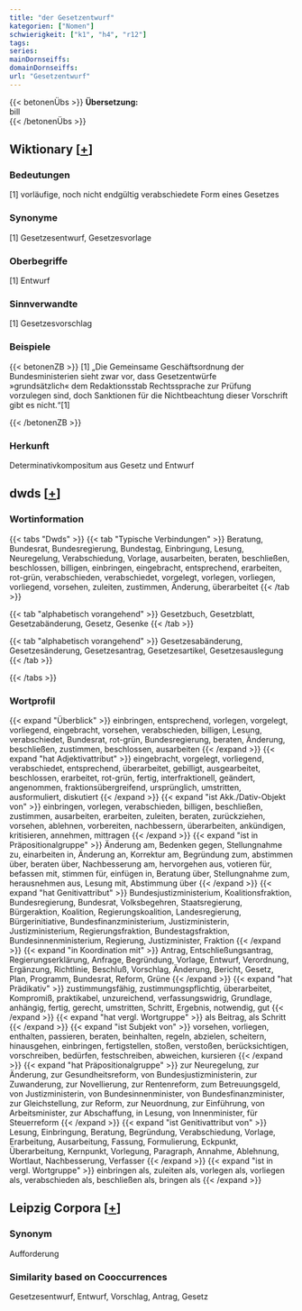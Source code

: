 ```yaml
---
title: "der Gesetzentwurf"
kategorien: ["Nomen"]
schwierigkeit: ["k1", "h4", "r12"]
tags:
series:
mainDornseiffs:
domainDornseiffs:
url: "Gesetzentwurf"
---
```


{{< betonenÜbs >}}
**Übersetzung:**  
bill  
{{< /betonenÜbs >}}

## Wiktionary [[+](https://de.wiktionary.org/wiki/Gesetzentwurf)]

### Bedeutungen
[1] vorläufige, noch nicht endgültig verabschiedete Form eines Gesetzes  

### Synonyme
[1] Gesetzesentwurf, Gesetzesvorlage  

### Oberbegriffe
[1] Entwurf  

### Sinnverwandte
[1] Gesetzesvorschlag  

### Beispiele
{{< betonenZB >}}
[1] „Die Gemeinsame Geschäftsordnung der Bundesministerien sieht zwar vor, dass Gesetzentwürfe »grundsätzlich« dem Redaktionsstab Rechtssprache zur Prüfung vorzulegen sind, doch Sanktionen für die Nichtbeachtung dieser Vorschrift gibt es nicht.“[1]  

{{< /betonenZB >}}
### Herkunft
Determinativkompositum aus Gesetz und Entwurf  



## dwds [[+](https://www.dwds.de/wb/Gesetzentwurf)]

### Wortinformation
{{< tabs "Dwds" >}}
{{< tab "Typische Verbindungen" >}}
Beratung, Bundesrat, Bundesregierung, Bundestag, Einbringung, Lesung, Neuregelung, Verabschiedung, Vorlage, ausarbeiten, beraten, beschließen, beschlossen, billigen, einbringen, eingebracht, entsprechend, erarbeiten, rot-grün, verabschieden, verabschiedet, vorgelegt, vorlegen, vorliegen, vorliegend, vorsehen, zuleiten, zustimmen, Änderung, überarbeitet
{{< /tab >}}

{{< tab "alphabetisch vorangehend" >}}
Gesetzbuch, Gesetzblatt, Gesetzabänderung, Gesetz, Gesenke
{{< /tab >}}

{{< tab "alphabetisch vorangehend" >}}
Gesetzesabänderung, Gesetzesänderung, Gesetzesantrag, Gesetzesartikel, Gesetzesauslegung
{{< /tab >}}

{{< /tabs >}}

### Wortprofil
{{< expand "Überblick" >}} einbringen, entsprechend, vorlegen, vorgelegt, vorliegend, eingebracht, vorsehen, verabschieden, billigen, Lesung, verabschiedet, Bundesrat, rot-grün, Bundesregierung, beraten, Änderung, beschließen, zustimmen, beschlossen, ausarbeiten {{< /expand >}}
{{< expand "hat Adjektivattribut" >}} eingebracht, vorgelegt, vorliegend, verabschiedet, entsprechend, überarbeitet, gebilligt, ausgearbeitet, beschlossen, erarbeitet, rot-grün, fertig, interfraktionell, geändert, angenommen, fraktionsübergreifend, ursprünglich, umstritten, ausformuliert, diskutiert {{< /expand >}}
{{< expand "ist Akk./Dativ-Objekt von" >}} einbringen, vorlegen, verabschieden, billigen, beschließen, zustimmen, ausarbeiten, erarbeiten, zuleiten, beraten, zurückziehen, vorsehen, ablehnen, vorbereiten, nachbessern, überarbeiten, ankündigen, kritisieren, annehmen, mittragen {{< /expand >}}
{{< expand "ist in Präpositionalgruppe" >}} Änderung am, Bedenken gegen, Stellungnahme zu, einarbeiten in, Änderung an, Korrektur am, Begründung zum, abstimmen über, beraten über, Nachbesserung am, hervorgehen aus, votieren für, befassen mit, stimmen für, einfügen in, Beratung über, Stellungnahme zum, herausnehmen aus, Lesung mit, Abstimmung über {{< /expand >}}
{{< expand "hat Genitivattribut" >}} Bundesjustizministerium, Koalitionsfraktion, Bundesregierung, Bundesrat, Volksbegehren, Staatsregierung, Bürgeraktion, Koalition, Regierungskoalition, Landesregierung, Bürgerinitiative, Bundesfinanzministerium, Justizministerin, Justizministerium, Regierungsfraktion, Bundestagsfraktion, Bundesinnenministerium, Regierung, Justizminister, Fraktion {{< /expand >}}
{{< expand "in Koordination mit" >}} Antrag, Entschließungsantrag, Regierungserklärung, Anfrage, Begründung, Vorlage, Entwurf, Verordnung, Ergänzung, Richtlinie, Beschluß, Vorschlag, Änderung, Bericht, Gesetz, Plan, Programm, Bundesrat, Reform, Grüne {{< /expand >}}
{{< expand "hat Prädikativ" >}} zustimmungsfähig, zustimmungspflichtig, überarbeitet, Kompromiß, praktikabel, unzureichend, verfassungswidrig, Grundlage, anhängig, fertig, gerecht, umstritten, Schritt, Ergebnis, notwendig, gut {{< /expand >}}
{{< expand "hat vergl. Wortgruppe" >}} als Beitrag, als Schritt {{< /expand >}}
{{< expand "ist Subjekt von" >}} vorsehen, vorliegen, enthalten, passieren, beraten, beinhalten, regeln, abzielen, scheitern, hinausgehen, einbringen, fertigstellen, stoßen, verstoßen, berücksichtigen, vorschreiben, bedürfen, festschreiben, abweichen, kursieren {{< /expand >}}
{{< expand "hat Präpositionalgruppe" >}} zur Neuregelung, zur Änderung, zur Gesundheitsreform, von Bundesjustizministerin, zur Zuwanderung, zur Novellierung, zur Rentenreform, zum Betreuungsgeld, von Justizministerin, von Bundesinnenminister, von Bundesfinanzminister, zur Gleichstellung, zur Reform, zur Neuordnung, zur Einführung, von Arbeitsminister, zur Abschaffung, in Lesung, von Innenminister, für Steuerreform {{< /expand >}}
{{< expand "ist Genitivattribut von" >}} Lesung, Einbringung, Beratung, Begründung, Verabschiedung, Vorlage, Erarbeitung, Ausarbeitung, Fassung, Formulierung, Eckpunkt, Überarbeitung, Kernpunkt, Vorlegung, Paragraph, Annahme, Ablehnung, Wortlaut, Nachbesserung, Verfasser {{< /expand >}}
{{< expand "ist in vergl. Wortgruppe" >}} einbringen als, zuleiten als, vorlegen als, vorliegen als, verabschieden als, beschließen als, bringen als {{< /expand >}}

## Leipzig Corpora [[+](https://corpora.uni-leipzig.de/en/res?word=Gesetzentwurf&corpusId=deu_newscrawl-public_2018)]


### Synonym
Aufforderung


### Similarity based on Cooccurrences
Gesetzesentwurf, Entwurf, Vorschlag, Antrag, Gesetz

